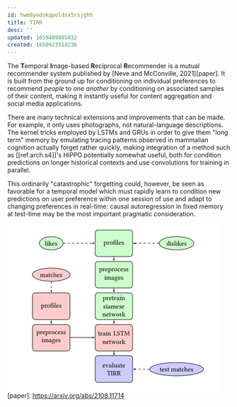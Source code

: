 ```yaml
---
id: hwm8yedokqpoldsx5rsjghh
title: TIRR
desc: ''
updated: 1659409885832
created: 1658923518236
---
```

The **T**emporal **I**mage-based **R**eciprocal **R**ecommender is a mutual recommender system published by [Neve and McConville, 2021][paper]. It is built from the ground up for conditioning on individual preferences to recommend _people_ to _one another_ by conditioning on associated samples of their content, making it instantly useful for content aggregation and social media applications.

<!-- 
TODO: my homework 

There's a couple of key reasons that it outperforms baseline ECommerce recommendation systems, not the least of which is described in a rather pithy observation made in the paper: The job of the system is not merely to maximize $P(A|B)$ that user Alice likes user Bob, or $P(B|A)$, the converse. The _objective..._ is to maximize $P(A|B) ∧ P(B|A)$, which is strictly a far rarer event given two geometrically distributed random variables. Interestingly, this makes the instance discrimination objective used to pretrain TIRR's visual discriminator [[far more tractable|ref.cl.supcon]]. -->

There are many technical extensions and improvements that can be made. For example, it only uses photographs, not natural-language descriptions. The kernel tricks employed by LSTMs and GRUs in order to give them "long term" memory by emulating tracing patterns observed in mammalian cognition actually forget rather quickly, making integration of a method such as [[ref.arch.s4]]'s HiPPO potentially somewhat useful, both for condition predictions on longer historical contexts and use convolutions for training in parallel. 

This ordinarily "catastrophic" forgetting could, however, be seen as favorable for a temporal model which must rapidly learn to condition new predictions on user preference within one session of use and adapt to changing preferences in real-time: causal autoregression in fixed memory at test-time may be the most important pragmatic consideration.

![TIRR's architecture](/assets/images/tirr.png)
[paper]: https://arxiv.org/abs/2108.11714